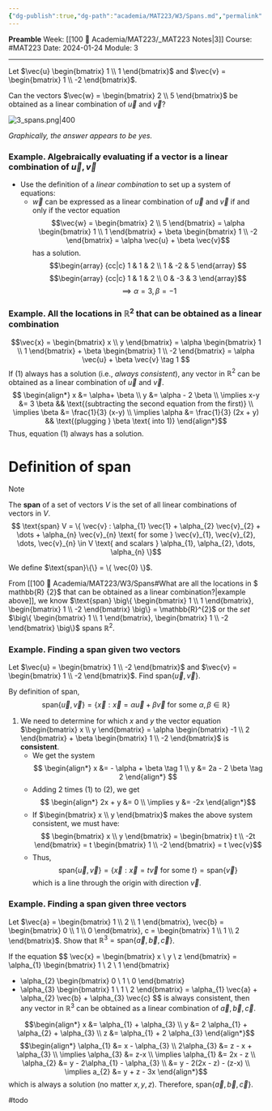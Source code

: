 ```yaml
---
{"dg-publish":true,"dg-path":"academia/MAT223/W3/Spans.md","permalink":"/academia/mat-223/w3/spans/","created":"2024-01-24T13:05:59.177-05:00","updated":"2024-01-28T14:42:39.358-05:00"}
---
```


**Preamble**
Week: [[100 📒 Academia/MAT223/_MAT223 Notes\|3]]
Course: #MAT223
Date: 2024-01-24
Module: 3

---

Let $\vec{u} \begin{bmatrix} 1 \\ 1 \end{bmatrix}$ and $\vec{v} = \begin{bmatrix} 1 \\ -2 \end{bmatrix}$.

Can the vectors $\vec{w} = \begin{bmatrix} 2 \\ 5 \end{bmatrix}$ be obtained as a linear combination of $\vec{u}$ and $\vec{v}$?

![3_spans.png|400](/img/user/Files/mat223/3_spans.png)

*Graphically, the answer appears to be yes.*

### Example. Algebraically evaluating if a vector is a linear combination of $\vec{u}, \vec{v}$

- Use the definition of a *linear combination* to set up a system of equations:
	- $\vec{w}$ can be expressed as a linear combination of $\vec{u}$ and $\vec{v}$ if and only if the vector equation
	  $$\vec{w} = \begin{bmatrix} 2 \\ 5 \end{bmatrix} = \alpha \begin{bmatrix} 1 \\ 1 \end{bmatrix} + \beta \begin{bmatrix} 1 \\ -2 \end{bmatrix} 
	  = \alpha \vec{u} + \beta \vec{v}$$
	  has a solution.
	$$\begin{array} {cc|c}
	  1 & 1 & 2 \\
	  1 & -2 & 5
	   \end{array}
	   $$
	$$\begin{array} {cc|c}
	  1 & 1 & 2 \\
	  0 & -3 & 3
	   \end{array}$$
	$$\implies \alpha = 3, \beta = -1$$
### Example. All the locations in $\mathbb{R}^{2}$ that can be obtained as a linear combination

$$\vec{x} = 
\begin{bmatrix} x \\ y \end{bmatrix} =
\alpha \begin{bmatrix} 1 \\ 1 \end{bmatrix} + \beta \begin{bmatrix} 1 \\ -2 \end{bmatrix} =
\alpha \vec{u} + \beta \vec{v} \tag 1
$$
If (1) always has a solution (i.e., *always consistent*), any vector in $\mathbb{R}^{2}$ can be obtained as a linear combination of $\vec{u}$ and $\vec{v}$.
$$ \begin{align*}
x &= \alpha+ \beta \\
y &= \alpha - 2 \beta \\
\implies x-y &= 3 \beta && \text{(subtracting the second equation from the first)} \\
\implies \beta &= \frac{1}{3} (x-y) \\
\implies \alpha &= \frac{1}{3} (2x + y) && \text{(plugging } \beta \text{ into 1)}
\end{align*}$$
Thus, equation (1) always has a solution.

# Definition of **span**

> [!note] 
> The **span** of a set of vectors $V$ is the set of all linear combinations of vectors in $V$.
> $$ \text{span} V = \{ \vec{v} : \alpha_{1} \vec{1} + \alpha_{2} \vec{v}_{2} + \dots + \alpha_{n} \vec{v}_{n} \text{ for some } \vec{v}_{1}, \vec{v}_{2}, \dots, \vec{v}_{n} \in V \text{ and scalars } \alpha_{1}, \alpha_{2}, \dots, \alpha_{n} \}$$

We define $\text{span}\{\} = \{ \vec{0} \}$.

From [[100 📒 Academia/MAT223/W3/Spans#What are all the locations in $ mathbb{R} {2}$ that can be obtained as a linear combination?\|example above]], we know $\text{span} \big\{ \begin{bmatrix} 1 \\ 1 \end{bmatrix}, \begin{bmatrix} 1 \\ -2 \end{bmatrix} \big\} = \mathbb{R}^{2}$ or the *set* $\big\{ \begin{bmatrix} 1 \\ 1 \end{bmatrix}, \begin{bmatrix} 1 \\ -2 \end{bmatrix} \big\}$ spans $\mathbb{R}^{2}$.

### Example. Finding a span given two vectors

Let $\vec{u} = \begin{bmatrix} 1 \\ -2 \end{bmatrix}$ and $\vec{v} = \begin{bmatrix} 1 \\ -2 \end{bmatrix}$. Find $\text{span} \{ \vec{u}, \vec{v} \}$.

By definition of span,
$$\text{span}\{\vec{u}, \vec{v}\} = \{\vec{x} : \vec{x} = \alpha \vec{u} + \beta \vec{v} \text{ for some } \alpha, \beta \in \mathbb{R} \}$$


1. We need to determine for which $x$ and $y$ the vector equation $\begin{bmatrix} x \\ y \end{bmatrix} = \alpha \begin{bmatrix} -1 \\ 2 \end{bmatrix} + \beta \begin{bmatrix} 1 \\ -2 \end{bmatrix}$ is **consistent**.
	- We get the system
	  $$ \begin{align*}
	  x &= - \alpha + \beta \tag 1 \\
	  y &= 2a - 2 \beta \tag 2
	  \end{align*}
	 $$
	- Adding 2 times (1) to (2), we get
	  $$ \begin{align*}
	  2x + y &= 0 \\
	  \implies y &= -2x
	  \end{align*}$$
	- If $\begin{bmatrix} x \\ y \end{bmatrix}$ makes the above system consistent, we must have:
	  $$
	  \begin{bmatrix} x \\ y \end{bmatrix} 
	  = \begin{bmatrix} t \\ -2t \end{bmatrix}
	  = t \begin{bmatrix} 1 \\ -2 \end{bmatrix}
	  = t \vec{v}$$
	- Thus,
	  $$\text{span} \{ \vec{u}, \vec{v}\} = \{ \vec{x} : \vec{x} = t \vec{v} \text{ for some } t \}
	  = \text{span}\{\vec{v}\}$$
	  which is a line through the origin with direction $\vec{v}$.

### Example. Finding a span given three vectors

Let $\vec{a} = \begin{bmatrix} 1 \\ 2 \\ 1 \end{bmatrix}, \vec{b} = \begin{bmatrix} 0 \\ 1 \\ 0 \end{bmatrix}, c = \begin{bmatrix} 1 \\ 1 \\ 2 \end{bmatrix}$. Show that $\mathbb{R}^{3} = \text{span} \{ \vec{a}, \vec{b}, \vec{c} \}$.

If the equation
$$
\vec{x} = \begin{bmatrix} x \\ y \\ z \end{bmatrix}
= \alpha_{1} \begin{bmatrix} 1 \\ 2 \\ 1 \end{bmatrix}
+ \alpha_{2} \begin{bmatrix} 0 \\ 1 \\ 0 \end{bmatrix}
+ \alpha_{3} \begin{bmatrix} 1 \\ 1 \\ 2 \end{bmatrix}
= \alpha_{1} \vec{a} + \alpha_{2} \vec{b} + \alpha_{3} \vec{c}
$$
is always consistent, then any vector in $\mathbb{R}^{3}$ can be obtained as a linear combination of $\vec{a}, \vec{b}, \vec{c}$.

$$\begin{align*}
x &= \alpha_{1} + \alpha_{3} \\
y &= 2 \alpha_{1} + \alpha_{2} + \alpha_{3} \\
z &= \alpha_{1} + 2 \alpha_{3}
\end{align*}$$
$$\begin{align*}
\alpha_{1} &= x - \alpha_{3} \\
2\alpha_{3} &= z - x + \alpha_{3} \\
\implies \alpha_{3} &= z-x \\
\implies \alpha_{1} &= 2x - z \\
\alpha_{2} &= y - 2\alpha_{1} - \alpha_{3} \\
&= y - 2(2x - z) - (z-x) \\
\implies a_{2} &= y + z - 3x
\end{align*}$$
which is always a solution (no matter $x, y, z$). Therefore, $\text{span}\{\vec{a}, \vec{b}, \vec{c}\}$.

#todo